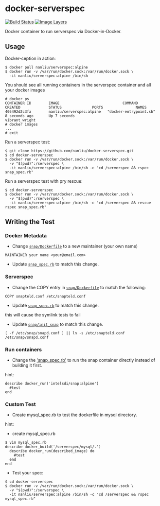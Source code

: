 # docker-serverspec

[![Build Status](https://travis-ci.org/nanliu/docker-serverspec.svg?branch=master)](https://travis-ci.org/nanliu/docker-serverspec)
[![Image Layers](https://images.microbadger.com/badges/image/nanliu/serverspec.svg)](https://microbadger.com/images/nanliu/serverspec)

Docker container to run serverspec via Docker-in-Docker.

## Usage

Docker-ception in action:
```
$ docker pull nanliu/serverspec:alpine
$ docker run -v /var/run/docker.sock:/var/run/docker.sock \
  -it nanliu/serverspec:alpine /bin/sh
```

You should see all running containers in the serverspec container and all your docker images
```
# docker ps
CONTAINER ID        IMAGE                             COMMAND                  CREATED             STATUS              PORTS               NAMES
405492d2c3fa        nanliu/serverspec:alpine   "docker-entrypoint.sh"   8 seconds ago       Up 7 seconds                            vibrant_wright
# docker images
...
# exit
```

Run a serverspec test:
```
$ git clone https://github.com/nanliu/docker-serverspec.git
$ cd docker-serverspec
$ docker run -v /var/run/docker.sock:/var/run/docker.sock \
  -v "$(pwd)":/serverspec \
  -it nanliu/serverspec:alpine /bin/sh -c "cd /serverspec && rspec snap_spec.rb"
```

Run a serverspec test with pry rescue:
```
$ cd docker-serverspec
$ docker run -v /var/run/docker.sock:/var/run/docker.sock \
  -v "$(pwd)":/serverspec \
  -it nanliu/serverspec:alpine /bin/sh -c "cd /serverspec && rescue rspec snap_spec.rb"
```

## Writing the Test

### Docker Metadata
* Change [`snap/Dockerfile`](snap/Dockerfile) to a new maintainer (your own name)
```
MAINTAINER your name <your@email.com>
```
* Update [`snap_spec.rb`](snap_spec.rb) to match this change.

### Serverspec
* Change the COPY entry in [`snap/Dockerfile`](snap/Dockerfile) to match the following:
```
COPY snapteld.conf /etc/snapteld.conf
```
* Update [`snap_spec.rb`](snap_spec.rb) to match this change.

this will cause the symlink tests to fail

* Update [`snap/init_snap`](snap/init_snap) to match this change.
```
[ -f /etc/snap/snapd.conf ] || ln -s /etc/snapteld.conf /etc/snap/snapd.conf
```

### Run containers

* Change the ['snap_spec.rb'](snap_spec.rb) to run the snap container directly instead of building it first.

hint:
```
describe docker_run('intelsdi/snap:alpine')
  #test
end
```

### Custom Test

* Create mysql_spec.rb to test the dockerfile in mysql directory.

hint:
* create mysql_spec.rb
```
$ vim mysql_spec.rb
describe docker_build('/serverspec/mysql/.')
  describe docker_run(described_image) do
    #test
  end
end
```
* Test your spec:
```
$ cd docker-serverspec
$ docker run -v /var/run/docker.sock:/var/run/docker.sock \
  -v "$(pwd)":/serverspec \
  -it nanliu/serverspec:alpine /bin/sh -c "cd /serverspec && rspec mysql_spec.rb"
```
